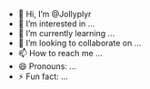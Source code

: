 - 👋 Hi, I’m @Jollyplyr
- 👀 I’m interested in ...
- 🌱 I’m currently learning ...
- 💞️ I’m looking to collaborate on ...
- 📫 How to reach me ...
- 😄 Pronouns: ...
- ⚡ Fun fact: ...

<!---
Jollyplyr/Jollyplyr is a ✨ special ✨ repository because its `README.md` (this file) appears on your GitHub profile.
You can click the Preview link to take a look at your changes.
--->
